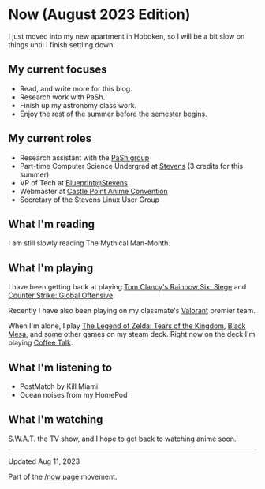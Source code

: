 # Now (August 2023 Edition)

I just moved into my new apartment in Hoboken, so I will be a bit slow on things
until I finish settling down.

## My current focuses

* Read, and write more for this blog.
* Research work with PaSh.
* Finish up my astronomy class work.
* Enjoy the rest of the summer before the semester begins.

## My current roles

* Research assistant with the [PaSh group](https://binpa.sh/)
* Part-time Computer Science Undergrad at
  [Stevens](https://www.stevens.edu/school-engineering-science/departments/computer-science)
  (3 credits for this summer)
* VP of Tech at [Blueprint@Stevens](https://sitblueprint.com/)
* Webmaster at [Castle Point Anime Convention](https://www.castlepointanime.com)
* Secretary of the Stevens Linux User Group

## What I'm reading

I am still slowly reading The Mythical Man-Month.

## What I'm playing

I have been getting back at playing [Tom Clancy's Rainbow Six:
Siege](https://www.ubisoft.com/en-us/game/rainbow-six/siege) and [Counter
Strike: Global
Offensive](https://store.steampowered.com/app/730/CounterStrike_Global_Offensive/).

Recently I have also been playing on my classmate's
[Valorant](https://playvalorant.com/) premier team.

When I'm alone, I play [The Legend of Zelda: Tears of the
Kingdom](https://www.nintendo.com/store/products/the-legend-of-zelda-tears-of-the-kingdom-switch/),
[Black Mesa](https://store.steampowered.com/app/362890/Black_Mesa/), and some
other games on my steam deck. Right now on the deck I'm playing [Coffee
Talk](https://store.steampowered.com/app/914800/Coffee_Talk/).

## What I'm listening to

* PostMatch by Kill Miami
* Ocean noises from my HomePod

## What I'm watching

S.W.A.T. the TV show, and I hope to get back to watching anime soon.

---

Updated Aug 11, 2023

Part of the [/now page](https://nownownow.com/about) movement.
